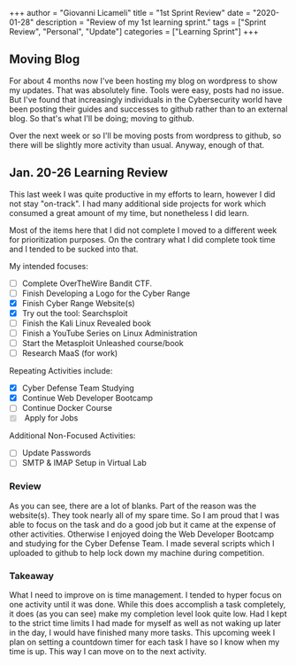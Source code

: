 +++
author = "Giovanni Licameli"
title = "1st Sprint Review"
date = "2020-01-28"
description = "Review of my 1st learning sprint."
tags = ["Sprint Review", "Personal", "Update"]
categories = ["Learning Sprint"]
+++

## Moving Blog

For about 4 months now I've been hosting my blog on wordpress to show my updates. That was absolutely fine. Tools were easy, posts had no issue. But I've found that increasingly individuals in the Cybersecurity world have been posting their guides and successes to github rather than to an external blog. So that's what I'll be doing; moving to github. 

Over the next week or so I'll be moving posts from wordpress to github, so there will be slightly more activity than usual. Anyway, enough of that.


## Jan. 20-26 Learning Review

This last week I was quite productive in my efforts to learn, however I did not stay "on-track". I had many additional side projects for work which consumed a great amount of my time, but nonetheless I did learn. 

Most of the items here that I did not complete I moved to a different week for prioritization purposes. On the contrary what I did complete took time and I tended to be sucked into that.

My intended focuses:

* [ ]  Complete OverTheWire Bandit CTF.
* [ ]  Finish Developing a Logo for the Cyber Range
* [X]  Finish Cyber Range Website(s)
* [X]  Try out the tool: Searchsploit
* [ ]  Finish the Kali Linux Revealed book
* [ ]  Finish a YouTube Series on Linux Administration
* [ ]  Start the Metasploit Unleashed course/book
* [ ]  Research MaaS (for work)

Repeating Activities include:

* [X]  Cyber Defense Team Studying
* [X]  Continue Web Developer Bootcamp
* [ ]  Continue Docker Course
<br><input type="checkbox" disabled checked>
  <label>Apply for Jobs</label><br>

Additional Non-Focused Activities:

* [ ]  Update Passwords
* [ ]  SMTP & IMAP Setup in Virtual Lab

### Review

As you can see, there are a lot of blanks. Part of the reason was the website(s). They took nearly all of my spare time. So I am proud that I was able to focus on the task and do a good job but it came at the expense of other activities. Otherwise I enjoyed doing the Web Developer Bootcamp and studying for the Cyber Defense Team. I made several scripts which I uploaded to github to help lock down my machine during competition. 


### Takeaway
What I need to improve on is time management. I tended to hyper focus on one activity until it was done. While this does accomplish a task completely, it does (as you can see) make my completion level look quite low. Had I kept to the strict time limits I had made for myself as well as not waking up later in the day, I would have finished many more tasks. This upcoming week I plan on setting a countdown timer for each task I have so I know when my time is up. This way I can move on to the next activity. 